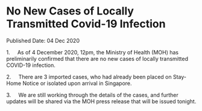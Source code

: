 <html>
    <meta http-equiv="Content-Type" content="text/html; charset=utf-8"/>
    <meta charset="utf-8"/>
    <title>No New Cases of Locally Transmitted Covid-19 Infection</title>
    <body><h1>No New Cases of Locally Transmitted Covid-19 Infection</h1>
    <p>Published Date: 04 Dec 2020</p> <p>1.&nbsp; &nbsp; &nbsp;As of 4 December 2020, 12pm, the Ministry of Health (MOH) has preliminarily confirmed that there are no new cases of locally transmitted COVID-19 infection. </p> <p>2.&nbsp; &nbsp; &nbsp;There are 3 imported cases, who had already been placed on Stay-Home Notice or isolated upon arrival in Singapore.</p><p><p>3.&nbsp; &nbsp; &nbsp;We are still working through the details of the cases, and further updates will be shared via the MOH press release that will be issued tonight.</p></p></body>
</html>